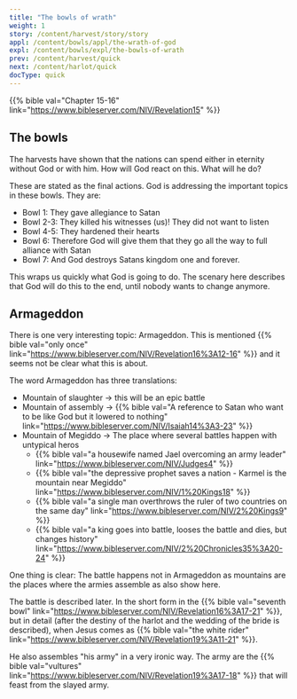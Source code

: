 ```yaml
---
title: "The bowls of wrath"
weight: 1
story: /content/harvest/story/story
appl: /content/bowls/appl/the-wrath-of-god
expl: /content/bowls/expl/the-bowls-of-wrath
prev: /content/harvest/quick
next: /content/harlot/quick
docType: quick
---
```


{{% bible val="Chapter 15-16" link="https://www.bibleserver.com/NIV/Revelation15" %}}

## The bowls

The harvests have shown that the nations can spend either in eternity without God or with him. How will God react on this. What will he do?

These are stated as the final actions. God is addressing the important topics in these bowls. They are:
- Bowl 1: They gave allegiance to Satan
- Bowl 2-3: They killed his witnesses (us)! They did not want to listen
- Bowl 4-5: They hardened their hearts
- Bowl 6: Therefore God will give them that they go all the way to full alliance with Satan
- Bowl 7: And God destroys Satans kingdom one and forever.

This wraps us quickly what God is going to do. The scenary here describes that God will do this to the end, until nobody wants to change anymore.

## Armageddon

There is one very interesting topic: Armageddon. This is mentioned {{% bible val="only once" link="https://www.bibleserver.com/NIV/Revelation16%3A12-16" %}} and it seems not be clear what this is about.

The word Armageddon has three translations:
- Mountain of slaughter -> this will be an epic battle
- Mountain of assembly -> {{% bible val="A reference to Satan who want to be like God but it lowered to nothing" link="https://www.bibleserver.com/NIV/Isaiah14%3A3-23" %}}
- Mountain of Megiddo -> The place where several battles happen with untypical heros
    - {{% bible val="a housewife named Jael overcoming an army leader" link="https://www.bibleserver.com/NIV/Judges4" %}}
    - {{% bible val="the depressive prophet saves a nation - Karmel is the mountain near Megiddo" link="https://www.bibleserver.com/NIV/1%20Kings18" %}}
    - {{% bible val="a single man overthrows the ruler of two countries on the same day" link="https://www.bibleserver.com/NIV/2%20Kings9" %}}
    - {{% bible val="a king goes into battle, looses the battle and dies, but changes history" link="https://www.bibleserver.com/NIV/2%20Chronicles35%3A20-24" %}}
    
One thing is clear: The battle happens not in Armageddon as mountains are the places where the armies assemble as also show here.

The battle is described later. In the short form in the {{% bible val="seventh bowl" link="https://www.bibleserver.com/NIV/Revelation16%3A17-21" %}}, but in detail (after the destiny of the harlot and the wedding of the bride is described), when Jesus comes as {{% bible val="the white rider" link="https://www.bibleserver.com/NIV/Revelation19%3A11-21" %}}. 

He also assembles "his army" in a very ironic way. The army are the {{% bible val="vultures" link="https://www.bibleserver.com/NIV/Revelation19%3A17-18" %}} that will feast from the slayed army. 